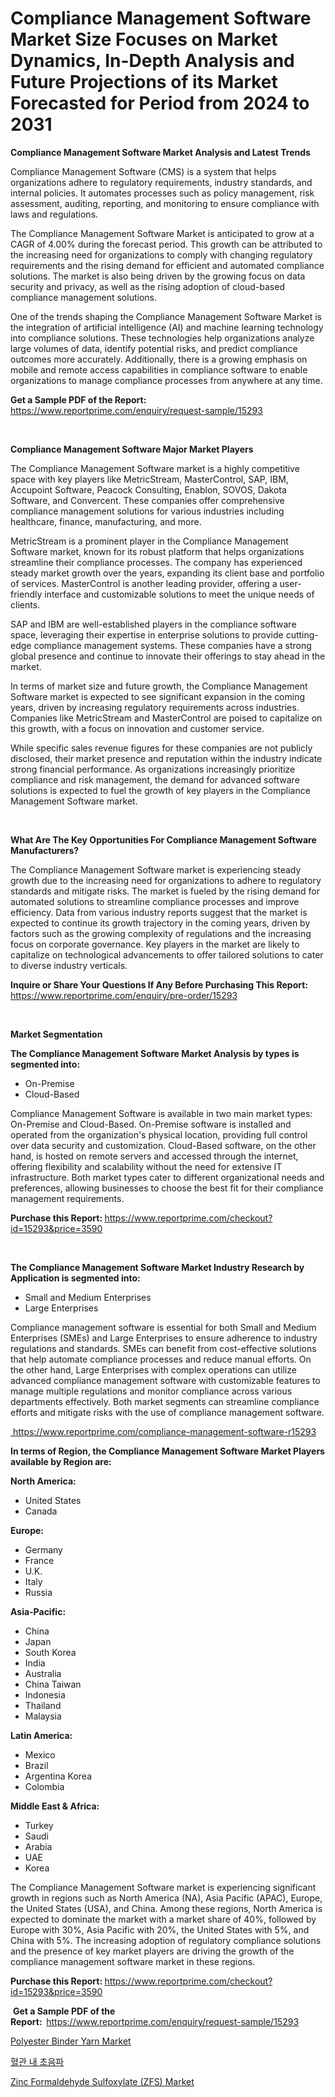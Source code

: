 <p><h1>Compliance Management Software Market Size Focuses on Market Dynamics, In-Depth Analysis and Future Projections of its Market Forecasted for Period from 2024 to 2031</h1></p><p><strong>Compliance Management Software Market Analysis and Latest Trends</strong></p>
<p><p>Compliance Management Software (CMS) is a system that helps organizations adhere to regulatory requirements, industry standards, and internal policies. It automates processes such as policy management, risk assessment, auditing, reporting, and monitoring to ensure compliance with laws and regulations.</p><p>The Compliance Management Software Market is anticipated to grow at a CAGR of 4.00% during the forecast period. This growth can be attributed to the increasing need for organizations to comply with changing regulatory requirements and the rising demand for efficient and automated compliance solutions. The market is also being driven by the growing focus on data security and privacy, as well as the rising adoption of cloud-based compliance management solutions.</p><p>One of the trends shaping the Compliance Management Software Market is the integration of artificial intelligence (AI) and machine learning technology into compliance solutions. These technologies help organizations analyze large volumes of data, identify potential risks, and predict compliance outcomes more accurately. Additionally, there is a growing emphasis on mobile and remote access capabilities in compliance software to enable organizations to manage compliance processes from anywhere at any time.</p></p>
<p><strong>Get a Sample PDF of the Report:&nbsp;</strong> <a href="https://www.reportprime.com/enquiry/request-sample/15293">https://www.reportprime.com/enquiry/request-sample/15293</a></p>
<p>&nbsp;</p>
<p><strong>Compliance Management Software Major Market Players</strong></p>
<p><p>The Compliance Management Software market is a highly competitive space with key players like MetricStream, MasterControl, SAP, IBM, Accupoint Software, Peacock Consulting, Enablon, SOVOS, Dakota Software, and Convercent. These companies offer comprehensive compliance management solutions for various industries including healthcare, finance, manufacturing, and more.</p><p>MetricStream is a prominent player in the Compliance Management Software market, known for its robust platform that helps organizations streamline their compliance processes. The company has experienced steady market growth over the years, expanding its client base and portfolio of services. MasterControl is another leading provider, offering a user-friendly interface and customizable solutions to meet the unique needs of clients.</p><p>SAP and IBM are well-established players in the compliance software space, leveraging their expertise in enterprise solutions to provide cutting-edge compliance management systems. These companies have a strong global presence and continue to innovate their offerings to stay ahead in the market.</p><p>In terms of market size and future growth, the Compliance Management Software market is expected to see significant expansion in the coming years, driven by increasing regulatory requirements across industries. Companies like MetricStream and MasterControl are poised to capitalize on this growth, with a focus on innovation and customer service.</p><p>While specific sales revenue figures for these companies are not publicly disclosed, their market presence and reputation within the industry indicate strong financial performance. As organizations increasingly prioritize compliance and risk management, the demand for advanced software solutions is expected to fuel the growth of key players in the Compliance Management Software market.</p></p>
<p>&nbsp;</p>
<p><strong>What Are The Key Opportunities For Compliance Management Software Manufacturers?</strong></p>
<p><p>The Compliance Management Software market is experiencing steady growth due to the increasing need for organizations to adhere to regulatory standards and mitigate risks. The market is fueled by the rising demand for automated solutions to streamline compliance processes and improve efficiency. Data from various industry reports suggest that the market is expected to continue its growth trajectory in the coming years, driven by factors such as the growing complexity of regulations and the increasing focus on corporate governance. Key players in the market are likely to capitalize on technological advancements to offer tailored solutions to cater to diverse industry verticals.</p></p>
<p><strong>Inquire or Share Your Questions If Any Before Purchasing This Report:</strong> <a href="https://www.reportprime.com/enquiry/pre-order/15293">https://www.reportprime.com/enquiry/pre-order/15293</a></p>
<p>&nbsp;</p>
<p><strong>Market Segmentation</strong></p>
<p><strong>The Compliance Management Software Market Analysis by types is segmented into:</strong></p>
<p><ul><li>On-Premise</li><li>Cloud-Based</li></ul></p>
<p><p>Compliance Management Software is available in two main market types: On-Premise and Cloud-Based. On-Premise software is installed and operated from the organization's physical location, providing full control over data security and customization. Cloud-Based software, on the other hand, is hosted on remote servers and accessed through the internet, offering flexibility and scalability without the need for extensive IT infrastructure. Both market types cater to different organizational needs and preferences, allowing businesses to choose the best fit for their compliance management requirements.</p></p>
<p><strong>Purchase this Report:&nbsp;</strong><a href="https://www.reportprime.com/checkout?id=15293&price=3590">https://www.reportprime.com/checkout?id=15293&price=3590</a></p>
<p>&nbsp;</p>
<p><strong>The Compliance Management Software Market Industry Research by Application is segmented into:</strong></p>
<p><ul><li>Small and Medium Enterprises</li><li>Large Enterprises</li></ul></p>
<p><p>Compliance management software is essential for both Small and Medium Enterprises (SMEs) and Large Enterprises to ensure adherence to industry regulations and standards. SMEs can benefit from cost-effective solutions that help automate compliance processes and reduce manual efforts. On the other hand, Large Enterprises with complex operations can utilize advanced compliance management software with customizable features to manage multiple regulations and monitor compliance across various departments effectively. Both market segments can streamline compliance efforts and mitigate risks with the use of compliance management software.</p></p>
<p><a href="https://www.reportprime.com/compliance-management-software-r15293">&nbsp;https://www.reportprime.com/compliance-management-software-r15293</a></p>
<p><strong>In terms of Region, the Compliance Management Software Market Players available by Region are:</strong></p>
<p>
    <p> <strong> North America: </strong>
        <ul>
            <li>United States</li>
            <li>Canada</li>
        </ul>
        </p> 
    <p> <strong> Europe: </strong>
        <ul>
            <li>Germany</li>
            <li>France</li>
            <li>U.K.</li>
            <li>Italy</li>
            <li>Russia</li>
        </ul>
        </p> 
    <p> <strong> Asia-Pacific: </strong>
        <ul>
            <li>China</li>
            <li>Japan</li>
            <li>South Korea</li>
            <li>India</li>
            <li>Australia</li>
            <li>China Taiwan</li>
            <li>Indonesia</li>
            <li>Thailand</li>
            <li>Malaysia</li>
        </ul>
        </p> 
    <p> <strong> Latin America: </strong>
        <ul>
            <li>Mexico</li>
            <li>Brazil</li>
            <li>Argentina Korea</li>
            <li>Colombia</li>
        </ul>
        </p> 
    <p> <strong> Middle East & Africa: </strong>
        <ul>
            <li>Turkey</li>
            <li>Saudi</li>
            <li>Arabia</li>
            <li>UAE</li>
            <li>Korea</li>
        </ul>
    </p>
    </p>
<p><p>The Compliance Management Software market is experiencing significant growth in regions such as North America (NA), Asia Pacific (APAC), Europe, the United States (USA), and China. Among these regions, North America is expected to dominate the market with a market share of 40%, followed by Europe with 30%, Asia Pacific with 20%, the United States with 5%, and China with 5%. The increasing adoption of regulatory compliance solutions and the presence of key market players are driving the growth of the compliance management software market in these regions.</p></p>
<p><strong>Purchase this Report: </strong><a href="https://www.reportprime.com/checkout?id=15293&price=3590">https://www.reportprime.com/checkout?id=15293&price=3590</a></p>
<p>&nbsp;<strong>Get a Sample PDF of the Report:&nbsp;&nbsp;</strong><a href="https://www.reportprime.com/enquiry/request-sample/15293">https://www.reportprime.com/enquiry/request-sample/15293</a></p>
<p><strong></strong></p>
<p><p><a href="https://www.linkedin.com/pulse/polyester-binder-yarn-market-size-focuses-dynamics-in-depth-8qkte?trackingId=IsxJPcaYl8o1U4fdu%2FlvBQ%3D%3D">Polyester Binder Yarn Market</a></p><p><a href="https://github.com/laholand/Market-Research-Report-List-3/blob/main/542849623483.md">혈관 내 초음파</a></p><p><a href="https://www.linkedin.com/pulse/zinc-formaldehyde-sulfoxylate-zfs-market-research-report-jveee?trackingId=DZe4GBaRqePq4cTgLZa1VA%3D%3D">Zinc Formaldehyde Sulfoxylate (ZFS) Market</a></p></p>